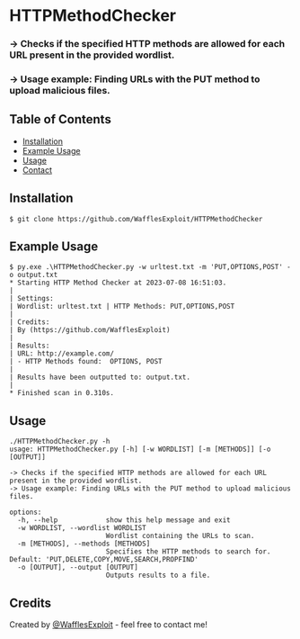 # HTTPMethodChecker
 ### -> Checks if the specified HTTP methods are allowed for each URL present in the provided wordlist.
 ### -> Usage example: Finding URLs with the PUT method to upload malicious files.
## Table of Contents
* [Installation](#installation)
* [Example Usage](#Example-Usage)
* [Usage](#Usage)
* [Contact](#contact)

## Installation
 ```
 $ git clone https://github.com/WafflesExploit/HTTPMethodChecker
 ```

## Example Usage
```
$ py.exe .\HTTPMethodChecker.py -w urltest.txt -m 'PUT,OPTIONS,POST' -o output.txt
* Starting HTTP Method Checker at 2023-07-08 16:51:03.
| 
| Settings:
| Wordlist: urltest.txt | HTTP Methods: PUT,OPTIONS,POST
|
| Credits:
| By (https://github.com/WafflesExploit)
|
| Results: 
| URL: http://example.com/ 
| - HTTP Methods found:  OPTIONS, POST       
| 
| Results have been outputted to: output.txt.
|
* Finished scan in 0.310s.
```

## Usage
```
./HTTPMethodChecker.py -h                    
usage: HTTPMethodChecker.py [-h] [-w WORDLIST] [-m [METHODS]] [-o [OUTPUT]]

-> Checks if the specified HTTP methods are allowed for each URL present in the provided wordlist.
-> Usage example: Finding URLs with the PUT method to upload malicious files.

options:
  -h, --help            show this help message and exit
  -w WORDLIST, --wordlist WORDLIST
                        Wordlist containing the URLs to scan.
  -m [METHODS], --methods [METHODS]
                        Specifies the HTTP methods to search for. Default: 'PUT,DELETE,COPY,MOVE,SEARCH,PROPFIND'
  -o [OUTPUT], --output [OUTPUT]
                        Outputs results to a file.
```

## Credits
Created by [@WafflesExploit](https://github.com/WafflesExploit) - feel free to contact me!

